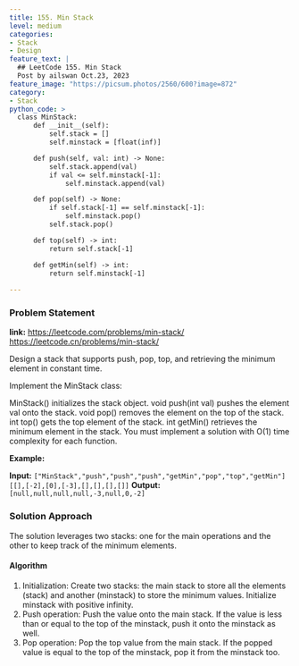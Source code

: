 ```yaml
---
title: 155. Min Stack
level: medium
categories:
- Stack
- Design
feature_text: |
  ## LeetCode 155. Min Stack
  Post by ailswan Oct.23, 2023
feature_image: "https://picsum.photos/2560/600?image=872"
category:
- Stack
python_code: >
  class MinStack:
      def __init__(self):
          self.stack = []
          self.minstack = [float(inf)]

      def push(self, val: int) -> None:
          self.stack.append(val)
          if val <= self.minstack[-1]:
              self.minstack.append(val)

      def pop(self) -> None:
          if self.stack[-1] == self.minstack[-1]:
              self.minstack.pop()
          self.stack.pop()

      def top(self) -> int:
          return self.stack[-1]

      def getMin(self) -> int:
          return self.minstack[-1]      
   
---
```


### Problem Statement
**link:**
https://leetcode.com/problems/min-stack/
https://leetcode.cn/problems/min-stack/
 
Design a stack that supports push, pop, top, and retrieving the minimum element in constant time.

Implement the MinStack class:

MinStack() initializes the stack object.
void push(int val) pushes the element val onto the stack.
void pop() removes the element on the top of the stack.
int top() gets the top element of the stack.
int getMin() retrieves the minimum element in the stack.
You must implement a solution with O(1) time complexity for each function.

**Example:**

**Input:** `["MinStack","push","push","push","getMin","pop","top","getMin"][[],[-2],[0],[-3],[],[],[],[]]`
**Output:** `[null,null,null,null,-3,null,0,-2]`
 
 

### Solution Approach
The solution leverages two stacks: one for the main operations and the other to keep track of the minimum elements.

#### Algorithm
1. Initialization: Create two stacks: the main stack to store all the elements (stack) and another (minstack) to store the minimum values. Initialize minstack with positive infinity.
2. Push operation: Push the value onto the main stack. If the value is less than or equal to the top of the minstack, push it onto the minstack as well.
3. Pop operation: Pop the top value from the main stack. If the popped value is equal to the top of the minstack, pop it from the minstack too.